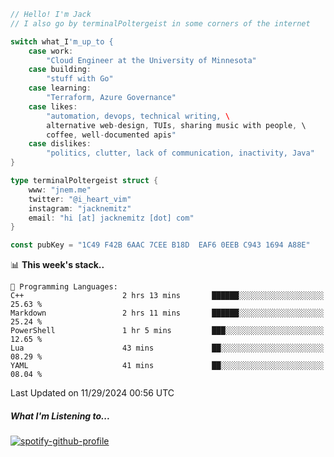 ```go
// Hello! I'm Jack
// I also go by terminalPoltergeist in some corners of the internet

switch what_I'm_up_to {
    case work:
        "Cloud Engineer at the University of Minnesota"
    case building:
        "stuff with Go"
    case learning:
        "Terraform, Azure Governance"
    case likes:
        "automation, devops, technical writing, \
        alternative web-design, TUIs, sharing music with people, \
        coffee, well-documented apis"
    case dislikes:
        "politics, clutter, lack of communication, inactivity, Java"
}

type terminalPoltergeist struct {
    www: "jnem.me"
    twitter: "@i_heart_vim"
    instagram: "jacknemitz"
    email: "hi [at] jacknemitz [dot] com"
}

const pubKey = "1C49 F42B 6AAC 7CEE B18D  EAF6 0EEB C943 1694 A88E"
```

<!--START_SECTION:waka-->
📊 **This week's stack..** 

```text
💬 Programming Languages: 
C++                      2 hrs 13 mins       ██████░░░░░░░░░░░░░░░░░░░   25.63 % 
Markdown                 2 hrs 11 mins       ██████░░░░░░░░░░░░░░░░░░░   25.24 % 
PowerShell               1 hr 5 mins         ███░░░░░░░░░░░░░░░░░░░░░░   12.65 % 
Lua                      43 mins             ██░░░░░░░░░░░░░░░░░░░░░░░   08.29 % 
YAML                     41 mins             ██░░░░░░░░░░░░░░░░░░░░░░░   08.04 % 
```


 Last Updated on 11/29/2024 00:56 UTC
<!--END_SECTION:waka-->

##### What I'm Listening to...

[![spotify-github-profile](https://jnem.me/listening-item?maxAge=2592000)](https://jnem.me/listening)
